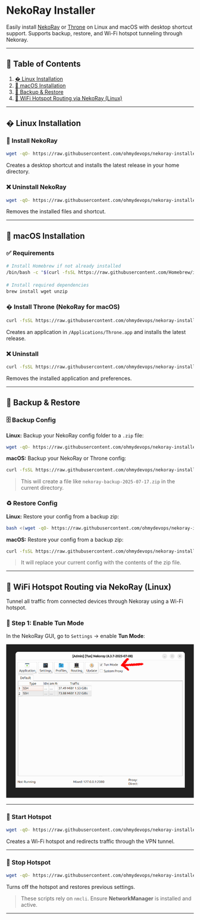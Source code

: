 # NekoRay Installer

Easily install [NekoRay](https://github.com/Mahdi-zarei/nekoray) or [Throne](https://github.com/throneproj/Throne) on Linux and macOS with desktop shortcut support.
Supports backup, restore, and Wi-Fi hotspot tunneling through Nekoray.

---

## 📑 Table of Contents

1. [� Linux Installation](#-linux-installation)
2. [🍎 macOS Installation](#-macos-installation)
3. [🔐 Backup & Restore](#-backup--restore)
4. [📡 WiFi Hotspot Routing via NekoRay (Linux)](#-wifi-hotspot-routing-via-nekoray-linux)

---

## � Linux Installation

### 🚀 Install NekoRay

```bash
wget -qO- https://raw.githubusercontent.com/ohmydevops/nekoray-installer/main/linux/installer.sh | bash
```

Creates a desktop shortcut and installs the latest release in your home directory.

### ❌ Uninstall NekoRay

```bash
wget -qO- https://raw.githubusercontent.com/ohmydevops/nekoray-installer/main/linux/uninstaller.sh | bash
```

Removes the installed files and shortcut.

---

## 🍎 macOS Installation

### ✅ Requirements

```bash
# Install Homebrew if not already installed
/bin/bash -c "$(curl -fsSL https://raw.githubusercontent.com/Homebrew/install/HEAD/install.sh)"

# Install required dependencies
brew install wget unzip
```

### � Install Throne (NekoRay for macOS)

```bash
curl -fsSL https://raw.githubusercontent.com/ohmydevops/nekoray-installer/main/mac/installer.sh | bash
```

Creates an application in `/Applications/Throne.app` and installs the latest release.

### ❌ Uninstall

```bash
curl -fsSL https://raw.githubusercontent.com/ohmydevops/nekoray-installer/main/mac/uninstaller.sh | bash
```

Removes the installed application and preferences.

---

## 🔐 Backup & Restore

### 🗄 Backup Config

**Linux:**
Backup your NekoRay config folder to a `.zip` file:

```bash
wget -qO- https://raw.githubusercontent.com/ohmydevops/nekoray-installer/main/linux/backup.sh | bash
```

**macOS:**
Backup your NekoRay or Throne config:

```bash
curl -fsSL https://raw.githubusercontent.com/ohmydevops/nekoray-installer/main/mac/backup.sh | bash
```

> This will create a file like `nekoray-backup-2025-07-17.zip` in the current directory.

### ♻️ Restore Config

**Linux:**
Restore your config from a backup zip:

```bash
bash <(wget -qO- https://raw.githubusercontent.com/ohmydevops/nekoray-installer/main/linux/restore.sh) path/to/backup.zip
```

**macOS:**
Restore your config from a backup zip:

```bash
curl -fsSL https://raw.githubusercontent.com/ohmydevops/nekoray-installer/main/mac/restore.sh | bash -s path/to/backup.zip
```

> It will replace your current config with the contents of the zip file.

---

## 📡 WiFi Hotspot Routing via NekoRay (Linux)

Tunnel all traffic from connected devices through Nekoray using a Wi-Fi hotspot.

### 🔧 Step 1: Enable Tun Mode

In the NekoRay GUI, go to `Settings` → enable **Tun Mode**:

![Enable Tun Mode](./tun-mode.png)

---

### 📶 Start Hotspot

```bash
wget -qO- https://raw.githubusercontent.com/ohmydevops/nekoray-installer/main/linux/hotspot-on.sh | bash

```

Creates a Wi-Fi hotspot and redirects traffic through the VPN tunnel.

---

### 📴 Stop Hotspot

```bash
wget -qO- https://raw.githubusercontent.com/ohmydevops/nekoray-installer/main/linux/hotspot-off.sh | bash
```

Turns off the hotspot and restores previous settings.

> These scripts rely on `nmcli`. Ensure **NetworkManager** is installed and active.

---
